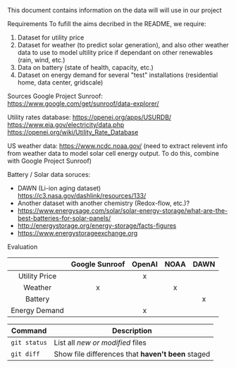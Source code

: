 This document contains information on the data will will use in our project

Requirements
To fufill the aims decribed in the README, we require:
1. Dataset for utility price
2. Dataset for weather (to predict solar generation), and also other weather data to use to model ultility price if dependant on other renewables (rain, wind, etc.)
3. Data on battery (state of health, capacity, etc.)
4. Dataset on energy demand for several "test" installations (residential home, data center, gridscale)

Sources
Google Project Sunroof: https://www.google.com/get/sunroof/data-explorer/

Utility rates database: https://openei.org/apps/USURDB/
https://www.eia.gov/electricity/data.php
https://openei.org/wiki/Utility_Rate_Database

US weather data:
https://www.ncdc.noaa.gov/
(need to extract relevent info from weather data to model solar cell energy output. To do this, combine with Google Project Sunroof)


Battery / Solar data soruces:
- DAWN (Li-ion aging dataset) https://c3.nasa.gov/dashlink/resources/133/
- Another dataset with another chemistry (Redox-flow, etc.)? 
- https://www.energysage.com/solar/solar-energy-storage/what-are-the-best-batteries-for-solar-panels/
- http://energystorage.org/energy-storage/facts-figures
- https://www.energystorageexchange.org


Evaluation

|               | Google Sunroof | OpenAI | NOAA | DAWN |
|:-------------:|:--------------:|:------:|:----:|:----:|
| Utility Price |                |    x   |      |      |
|    Weather    |        x       |        |   x  |      |
|    Battery    |                |        |      |   x  |
| Energy Demand |                |    x   |      |      |


| Command | Description |
| --- | --- |
| `git status` | List all *new or modified* files |
| `git diff` | Show file differences that **haven't been** staged |

